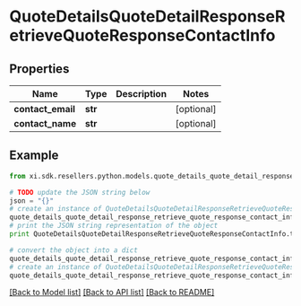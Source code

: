 # QuoteDetailsQuoteDetailResponseRetrieveQuoteResponseContactInfo


## Properties

Name | Type | Description | Notes
------------ | ------------- | ------------- | -------------
**contact_email** | **str** |  | [optional] 
**contact_name** | **str** |  | [optional] 

## Example

```python
from xi.sdk.resellers.python.models.quote_details_quote_detail_response_retrieve_quote_response_contact_info import QuoteDetailsQuoteDetailResponseRetrieveQuoteResponseContactInfo

# TODO update the JSON string below
json = "{}"
# create an instance of QuoteDetailsQuoteDetailResponseRetrieveQuoteResponseContactInfo from a JSON string
quote_details_quote_detail_response_retrieve_quote_response_contact_info_instance = QuoteDetailsQuoteDetailResponseRetrieveQuoteResponseContactInfo.from_json(json)
# print the JSON string representation of the object
print QuoteDetailsQuoteDetailResponseRetrieveQuoteResponseContactInfo.to_json()

# convert the object into a dict
quote_details_quote_detail_response_retrieve_quote_response_contact_info_dict = quote_details_quote_detail_response_retrieve_quote_response_contact_info_instance.to_dict()
# create an instance of QuoteDetailsQuoteDetailResponseRetrieveQuoteResponseContactInfo from a dict
quote_details_quote_detail_response_retrieve_quote_response_contact_info_form_dict = quote_details_quote_detail_response_retrieve_quote_response_contact_info.from_dict(quote_details_quote_detail_response_retrieve_quote_response_contact_info_dict)
```
[[Back to Model list]](../README.md#documentation-for-models) [[Back to API list]](../README.md#documentation-for-api-endpoints) [[Back to README]](../README.md)


